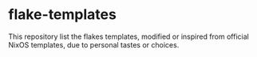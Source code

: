 # flake-templates

This repository list the flakes templates, modified or inspired from official NixOS templates, due to personal tastes or choices.
